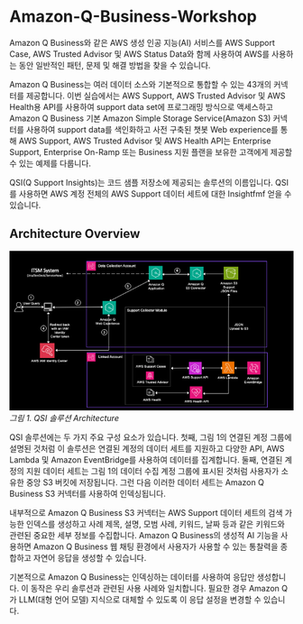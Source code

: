 # Amazon-Q-Business-Workshop

Amazon Q Business와 같은 AWS 생성 인공 지능(AI) 서비스를 AWS Support Case, AWS Trusted Advisor 및 AWS Status Data와 함께 사용하여 AWS를 사용하는 동안 일반적인 패턴, 문제 및 해결 방법을 찾을 수 있습니다.

Amazon Q Business는 여러 데이터 소스와 기본적으로 통합할 수 있는 43개의 커넥터를 제공합니다. 이번 실습에서는 AWS Support, AWS Trusted Advisor 및 AWS Health용 API를 사용하여 support data set에 프로그래밍 방식으로 액세스하고 Amazon Q Business 기본 Amazon Simple Storage Service(Amazon S3) 커넥터를 사용하여 support data를 색인화하고 사전 구축된 챗봇 Web experience를 통해 AWS Support, AWS Trusted Advisor 및 AWS Health API는 Enterprise Support, Enterprise On-Ramp 또는 Business 지원 플랜을 보유한 고객에게 제공할 수 있는 예제를 다룹니다.

QSI(Q Support Insights)는 코드 샘플 저장소에 제공되는 솔루션의 이름입니다. QSI를 사용하면 AWS 계정 전체의 AWS Support 데이터 세트에 대한 Insightfmf 얻을 수 있습니다. 

## Architecture Overview
<img src="00_GetStart/images/QSI_architecture.png">
<em>그림 1. QSI 솔루션 Architecture</em> 
<p>
  
</p>

QSI 솔루션에는 두 가지 주요 구성 요소가 있습니다. 
첫째, 그림 1의 연결된 계정 그룹에 설명된 것처럼 이 솔루션은 연결된 계정의 데이터 세트를 지원하고 다양한 API, AWS Lambda 및 Amazon EventBridge를 사용하여 데이터를 집계합니다. 
둘째, 연결된 계정의 지원 데이터 세트는 그림 1의 데이터 수집 계정 그룹에 표시된 것처럼 사용자가 소유한 중앙 S3 버킷에 저장됩니다. 그런 다음 이러한 데이터 세트는 Amazon Q Business S3 커넥터를 사용하여 인덱싱됩니다.

내부적으로 Amazon Q Business S3 커넥터는 AWS Support 데이터 세트의 검색 가능한 인덱스를 생성하고 사례 제목, 설명, 모범 사례, 키워드, 날짜 등과 같은 키워드와 관련된 중요한 세부 정보를 수집합니다. Amazon Q Business의 생성적 AI 기능을 사용하면 Amazon Q Business 웹 채팅 환경에서 사용자가 사용할 수 있는 통찰력을 종합하고 자연어 응답을 생성할 수 있습니다. 

기본적으로 Amazon Q Business는 인덱싱하는 데이터를 사용하여 응답만 생성합니다. 이 동작은 우리 솔루션과 관련된 사용 사례와 일치합니다. 필요한 경우 Amazon Q가 LLM(대형 언어 모델) 지식으로 대체할 수 있도록 이 응답 설정을 변경할 수 있습니다.

